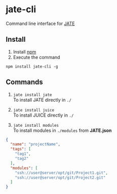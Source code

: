 # jate-cli
Command line interface for [JATE](https://github.com/XaBerr/JATE)

## Install
1. Install [npm](https://docs.npmjs.com/getting-started/installing-node)
2. Execute the command
```
npm install jate-cli -g
```

## Commands
1. `jate install jate`<br>
To install JATE directly in `./`

2. `jate install juice`<br>
To install JUICE directly in `./`

<!-- 2. `jate -p project_name`<br>
To install JATE in `./project_name/JATE` -->

3. `jate install modules`<br>
To install modules in `./modules` from __JATE.json__

```json
{
  "name": "projectName",
  "tags": [
    "tag1",
    "tag2"
  ],
  "modules": [
    "ssh://user@server/opt/git/Project1.git",
    "ssh://user@server/opt/git/Project2.git"
  ]
}

```
